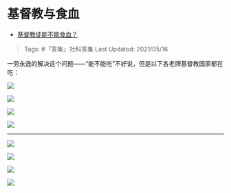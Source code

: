 # 基督教与食血

- [基督教徒能不能食血？](https://www.zhihu.com/question/283193734/answer/616925534)

>Tags: #「答集」社科答集
>Last Updated: 2021/05/16

一劳永逸的解决这个问题——“能不能吃”不好说，但是以下各老牌基督教国家都在吃：


![](https://pic3.zhimg.com/80/v2-e03cc6b048d4f7eb81ae4c4ea8315841_1440w.jpg?source=c8b7c179)

![](https://pic3.zhimg.com/80/v2-9b083d4fd623c96dc6ad76b590a74475_1440w.jpg?source=c8b7c179)

![](https://pica.zhimg.com/80/v2-b9cc08e9addf77d7ace6a985993f3310_1440w.jpg?source=c8b7c179)

![](https://pic1.zhimg.com/80/v2-e53dbf9dc8708eddd77ae52423fa9a9e_1440w.jpg?source=c8b7c179)

  

---


![](https://pic1.zhimg.com/80/v2-e69b9ee7e5df1a31fc7ade5b0142b947_1440w.jpg?source=c8b7c179)

![](https://pic3.zhimg.com/80/v2-42f2989cd38d3761daa93a0df07b74bd_1440w.jpg?source=c8b7c179)

![](https://pica.zhimg.com/80/v2-770016dc68647c0a1c467d41892f2901_1440w.jpg?source=c8b7c179)

![](https://pic2.zhimg.com/80/v2-8dc6aa5d776e83fa65edefe1b2ce2bb7_1440w.jpg?source=c8b7c179)